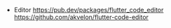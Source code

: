 - Editor
  https://pub.dev/packages/flutter_code_editor
  https://github.com/akvelon/flutter-code-editor
